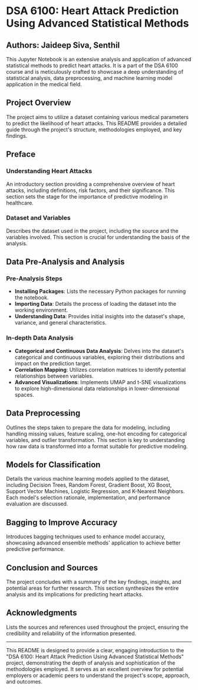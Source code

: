 
# DSA 6100: Heart Attack Prediction Using Advanced Statistical Methods

## Authors: Jaideep Siva, Senthil

This Jupyter Notebook is an extensive analysis and application of advanced statistical methods to predict heart attacks. It is a part of the DSA 6100 course and is meticulously crafted to showcase a deep understanding of statistical analysis, data preprocessing, and machine learning model application in the medical field.

## Project Overview

The project aims to utilize a dataset containing various medical parameters to predict the likelihood of heart attacks. This README provides a detailed guide through the project's structure, methodologies employed, and key findings.

## Preface

### Understanding Heart Attacks

An introductory section providing a comprehensive overview of heart attacks, including definitions, risk factors, and their significance. This section sets the stage for the importance of predictive modeling in healthcare.

### Dataset and Variables

Describes the dataset used in the project, including the source and the variables involved. This section is crucial for understanding the basis of the analysis.

## Data Pre-Analysis and Analysis

### Pre-Analysis Steps

- **Installing Packages**: Lists the necessary Python packages for running the notebook.
- **Importing Data**: Details the process of loading the dataset into the working environment.
- **Understanding Data**: Provides initial insights into the dataset's shape, variance, and general characteristics.

### In-depth Data Analysis

- **Categorical and Continuous Data Analysis**: Delves into the dataset's categorical and continuous variables, exploring their distributions and impact on the prediction target.
- **Correlation Mapping**: Utilizes correlation matrices to identify potential relationships between variables.
- **Advanced Visualizations**: Implements UMAP and t-SNE visualizations to explore high-dimensional data relationships in lower-dimensional spaces.

## Data Preprocessing

Outlines the steps taken to prepare the data for modeling, including handling missing values, feature scaling, one-hot encoding for categorical variables, and outlier transformation. This section is key to understanding how raw data is transformed into a format suitable for predictive modeling.

## Models for Classification

Details the various machine learning models applied to the dataset, including Decision Trees, Random Forest, Gradient Boost, XG Boost, Support Vector Machines, Logistic Regression, and K-Nearest Neighbors. Each model's selection rationale, implementation, and performance evaluation are discussed.

## Bagging to Improve Accuracy

Introduces bagging techniques used to enhance model accuracy, showcasing advanced ensemble methods' application to achieve better predictive performance.

## Conclusion and Sources

The project concludes with a summary of the key findings, insights, and potential areas for further research. This section synthesizes the entire analysis and its implications for predicting heart attacks.

## Acknowledgments

Lists the sources and references used throughout the project, ensuring the credibility and reliability of the information presented.

---

This README is designed to provide a clear, engaging introduction to the "DSA 6100: Heart Attack Prediction Using Advanced Statistical Methods" project, demonstrating the depth of analysis and sophistication of the methodologies employed. It serves as an excellent overview for potential employers or academic peers to understand the project's scope, approach, and outcomes.
